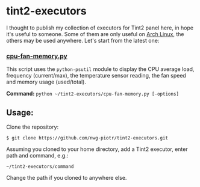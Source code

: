 # tint2-executors
I thought to publish my collection of executors for Tint2 panel here, in hope it's useful to someone. Some of them are only
useful on [Arch Linux](https://www.archlinux.org), the others may be used anywhere. Let's start from the latest one:

### [cpu-fan-memory.py](cpu-fan-memory.py)
This script uses the `python-psutil` module to display the CPU average load, frequency (current/max),
the temperature sensor reading, the fan speed and memory usage (used/total).

**Command:** `python ~/tint2-executors/cpu-fan-memory.py [-options]`

## Usage:

Clone the repository:

`$ git clone https://github.com/nwg-piotr/tint2-executors.git`

Assuming you cloned to your home directory, add a Tint2 executor, enter path and command, e.g.:

`~/tint2-executors/command`

Change the path if you cloned to anywhere else. 
